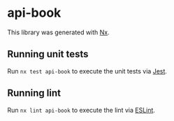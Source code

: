 # api-book

This library was generated with [Nx](https://nx.dev).

## Running unit tests

Run `nx test api-book` to execute the unit tests via [Jest](https://jestjs.io).

## Running lint

Run `nx lint api-book` to execute the lint via [ESLint](https://eslint.org/).
